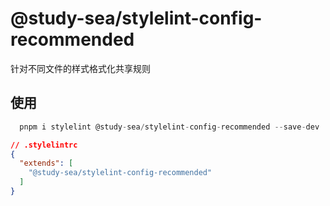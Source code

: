 # @study-sea/stylelint-config-recommended

针对不同文件的样式格式化共享规则

## 使用

```js
  pnpm i stylelint @study-sea/stylelint-config-recommended --save-dev
```

```json
// .stylelintrc
{
  "extends": [
    "@study-sea/stylelint-config-recommended"
  ]
}
```
